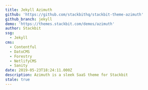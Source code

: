 ```yaml
---
title: Jekyll Azimuth
github: 'https://github.com/stackbithq/stackbit-theme-azimuth'
github_branch: jekyll
demo: 'https://themes.stackbit.com/demos/azimuth'
author: Stackbit
ssg:
  - Jekyll
cms:
  - Contentful
  - DatoCMS
  - Forestry
  - NetlifyCMS
  - Sanity
date: 2019-05-23T18:24:11.000Z
description: Azimuth is a sleek SaaS theme for Stackbit
stale: true
---
```

